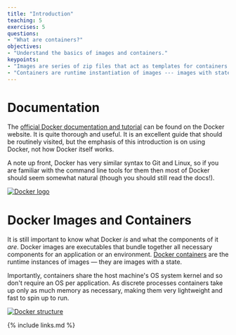 ```yaml
---
title: "Introduction"
teaching: 5
exercises: 5
questions:
- "What are containers?"
objectives:
- "Understand the basics of images and containers."
keypoints:
- "Images are series of zip files that act as templates for containers."
- "Containers are runtime instantiation of images --- images with state."
---
```


# Documentation

The [official Docker documentation and tutorial][docker-tutorial] can be found on the
Docker website.
It is quite thorough and useful.
It is an excellent guide that should be routinely visited, but the emphasis of this
introduction is on using Docker, not how Docker itself works.

A note up front, Docker has very similar syntax to Git and Linux, so if you are familiar
with the command line tools for them then most of Docker should seem somewhat natural
(though you should still read the docs!).

[![Docker logo](https://www.docker.com/sites/default/files/social/docker_twitter_share_new.png)](https://www.docker.com/)

# Docker Images and Containers

It is still important to know what Docker _is_ and what the components of it _are_.
Docker images are executables that bundle together all necessary components for an
application or an environment.
[Docker containers][docker-containers] are the runtime instances of images &mdash; they
are images with a state.

Importantly, containers share the host machine's OS system kernel and so don't require an
OS per application.
As discrete processes containers take up only as much memory as necessary, making them
very lightweight and fast to spin up to run.

[![Docker structure](https://www.docker.com/sites/default/files/styles/large/public/container-what-is-container.png)](https://www.docker.com/resources/what-container)

[docker-tutorial]: https://docs.docker.com/get-started
[docker-containers]: https://www.docker.com/resources/what-container

{% include links.md %}
